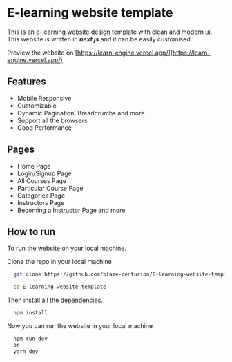 # E-learning website template

This is an e-learning website design template with clean and modern ui.
This website is written in **_next js_** and it can be easily customised.

Preview the website on [https://learn-engine.vercel.app/](https://learn-engine.vercel.app/)

## Features

-   Mobile Responsive
-   Customizable
-   Dynamic Pagination, Breadcrumbs and more.
-   Support all the browsers
-   Good Performance

## Pages

-   Home Page
-   Login/Signup Page
-   All Courses Page
-   Particular Course Page
-   Categories Page
-   Instructors Page
-   Becoming a Instructor Page and more.

## How to run

To run the website on your local machine.

Clone the repo in your local machine

```bash
  git clone https://github.com/blaze-centurion/E-learning-website-template.git

  cd E-learning-website-template
```

Then install all the dependencies.

```bash
  npm install
```

Now you can run the website in your local machine

```bash
  npm run dev
  or
  yarn dev
```
